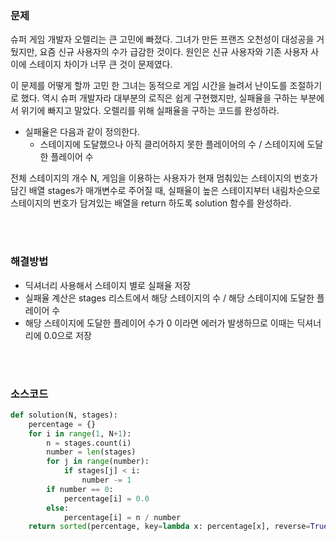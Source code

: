 ### 문제

슈퍼 게임 개발자 오렐리는 큰 고민에 빠졌다. 그녀가 만든 프랜즈 오천성이 대성공을 거뒀지만, 요즘 신규 사용자의 수가 급감한 것이다. 원인은 신규 사용자와 기존 사용자 사이에 스테이지 차이가 너무 큰 것이 문제였다.

이 문제를 어떻게 할까 고민 한 그녀는 동적으로 게임 시간을 늘려서 난이도를 조절하기로 했다. 역시 슈퍼 개발자라 대부분의 로직은 쉽게 구현했지만, 실패율을 구하는 부분에서 위기에 빠지고 말았다. 오렐리를 위해 실패율을 구하는 코드를 완성하라.

- 실패율은 다음과 같이 정의한다.
  - 스테이지에 도달했으나 아직 클리어하지 못한 플레이어의 수 / 스테이지에 도달한 플레이어 수

전체 스테이지의 개수 N, 게임을 이용하는 사용자가 현재 멈춰있는 스테이지의 번호가 담긴 배열 stages가 매개변수로 주어질 때, 실패율이 높은 스테이지부터 내림차순으로 스테이지의 번호가 담겨있는 배열을 return 하도록 solution 함수를 완성하라.

</br>

</br>

### 해결방법

- 딕셔너리 사용해서 스테이지 별로 실패율 저장
- 실패율 계산은 stages 리스트에서 해당 스테이지의 수 / 해당 스테이지에 도달한 플레이어 수
- 해당 스테이지에 도달한 플레이어 수가 0 이라면 에러가 발생하므로 이때는 딕셔너리에 0.0으로 저장

</br>

</br>

### 소스코드

```python
def solution(N, stages):
    percentage = {}
    for i in range(1, N+1):
        n = stages.count(i)
        number = len(stages)
        for j in range(number):
            if stages[j] < i:
                number -= 1
        if number == 0:
            percentage[i] = 0.0
        else:
            percentage[i] = n / number
    return sorted(percentage, key=lambda x: percentage[x], reverse=True)
```

